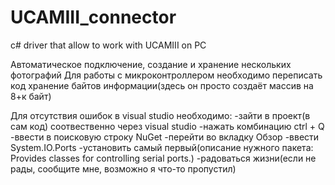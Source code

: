 # UCAMIII_connector
c# driver that allow to work with UCAMIII on PC

Автоматическое подключение, создание и хранение нескольких фотографий
Для работы с микроконтроллером необходимо переписать код хранение байтов информации(здесь он просто создаёт массив на 8+к байт\)

Для отсутствия ошибок в visual studio необходимо:
-зайти в проект(в сам код) соотвественно через visual studio
-нажать комбинацию ctrl + Q
-ввести в поисковую строку NuGet
-перейти во вкладку Обзор
-ввести System.IO.Ports
-установить самый первый(описание нужного пакета: Provides classes for controlling serial ports.)
-радоваться жизни(если не рады, сообщите мне, возможно я что-то пропустил)

